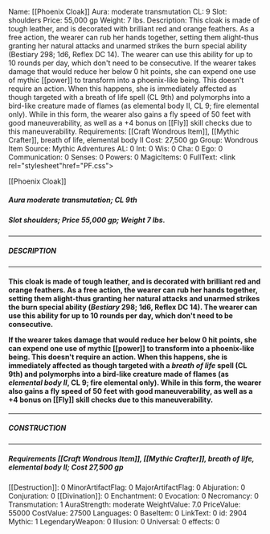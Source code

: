 Name: [[Phoenix Cloak]]
Aura: moderate transmutation
CL: 9
Slot: shoulders
Price: 55,000 gp
Weight: 7 lbs.
Description: This cloak is made of tough leather, and is decorated with brilliant red and orange feathers. As a free action, the wearer can rub her hands together, setting them alight-thus granting her natural attacks and unarmed strikes the burn special ability (Bestiary 298; 1d6, Reflex DC 14). The wearer can use this ability for up to 10 rounds per day, which don't need to be consecutive. If the wearer takes damage that would reduce her below 0 hit points, she can expend one use of mythic [[power]] to transform into a phoenix-like being. This doesn't require an action. When this happens, she is immediately affected as though targeted with a breath of life spell (CL 9th) and polymorphs into a bird-like creature made of flames (as elemental body II, CL 9; fire elemental only). While in this form, the wearer also gains a fly speed of 50 feet with good maneuverability, as well as a +4 bonus on [[Fly]] skill checks due to this maneuverability.
Requirements: [[Craft Wondrous Item]], [[Mythic Crafter]], breath of life, elemental body II
Cost: 27,500 gp
Group: Wondrous Item
Source: Mythic Adventures
AL: 0
Int: 0
Wis: 0
Cha: 0
Ego: 0
Communication: 0
Senses: 0
Powers: 0
MagicItems: 0
FullText: <link rel="stylesheet"href="PF.css"><div class="heading"><p class="alignleft">[[Phoenix Cloak]]</p><div style="clear: both;"></div></div><div><h5><b>Aura </b>moderate transmutation; <b>CL </b>9th</h5><h5><b>Slot </b>shoulders; <b>Price </b>55,000 gp; <b>Weight </b>7 lbs.</h5></div><hr/><div><h5><b>DESCRIPTION</b></h5></div><hr/><div><h4><p>This cloak is made of tough leather, and is decorated with brilliant red and orange feathers. As a free action, the wearer can rub her hands together, setting them alight-thus granting her natural attacks and unarmed strikes the burn special ability (<i>Bestiary</i> 298; 1d6, Reflex DC 14). The wearer can use this ability for up to 10 rounds per day, which don't need to be consecutive. </p><p>If the wearer takes damage that would reduce her below 0 hit points, she can expend one use of mythic [[power]] to transform into a phoenix-like being. This doesn't require an action. When this happens, she is immediately affected as though targeted with a <i>breath of life</i> spell (CL 9th) and polymorphs into a bird-like creature made of flames (as <i>elemental body II</i>, CL 9; fire elemental only). While in this form, the wearer also gains a fly speed of 50 feet with good maneuverability, as well as a +4 bonus on [[Fly]] skill checks due to this maneuverability.</p></h4></div><hr/><div><h5><b>CONSTRUCTION</b></h5></div><hr/><div><h5><b>Requirements </b>[[Craft Wondrous Item]], [[Mythic Crafter]], <i>breath of life</i>, <i>elemental body II</i>; <b>Cost </b>27,500 gp</h5></div>
[[Destruction]]: 0
MinorArtifactFlag: 0
MajorArtifactFlag: 0
Abjuration: 0
Conjuration: 0
[[Divination]]: 0
Enchantment: 0
Evocation: 0
Necromancy: 0
Transmutation: 1
AuraStrength: moderate
WeightValue: 7.0
PriceValue: 55000
CostValue: 27500
Languages: 0
BaseItem: 0
LinkText: 0
id: 2904
Mythic: 1
LegendaryWeapon: 0
Illusion: 0
Universal: 0
effects: 0
